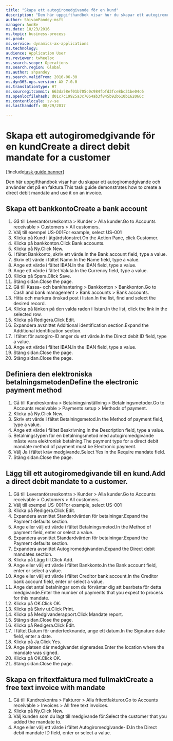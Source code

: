 ```yaml
--- 
title: "Skapa ett autogiromedgivande för en kund"
description: "Den här uppgifthandbok visar hur du skapar ett autogiromedgivande och använder det på en faktura."
author: ShivamPandey-msft
manager: AnnBe
ms.date: 10/23/2016
ms.topic: business-process
ms.prod: 
ms.service: dynamics-ax-applications
ms.technology: 
audience: Application User
ms.reviewer: twheeloc
ms.search.scope: Operations
ms.search.region: Global
ms.author: shpandey
ms.search.validFrom: 2016-06-30
ms.dyn365.ops.version: AX 7.0.0
ms.translationtype: HT
ms.sourcegitcommit: 663da58ef01b705c0c984fbfd3fce8bc31be04c6
ms.openlocfilehash: d01c7c19925a3c7064ab3f845b92b610b162066c
ms.contentlocale: sv-se
ms.lasthandoff: 08/29/2017

---
```

# <a name="create-a-direct-debit-mandate-for-a-customer"></a><span data-ttu-id="360ea-103">Skapa ett autogiromedgivande för en kund</span><span class="sxs-lookup"><span data-stu-id="360ea-103">Create a direct debit mandate for a customer</span></span>

[!include[task guide banner](../../includes/task-guide-banner.md)]

<span data-ttu-id="360ea-104">Den här uppgifthandbok visar hur du skapar ett autogiromedgivande och använder det på en faktura.</span><span class="sxs-lookup"><span data-stu-id="360ea-104">This task guide demonstrates how to create a direct debit mandate and use it on an invoice.</span></span>


## <a name="create-a-bank-account"></a><span data-ttu-id="360ea-105">Skapa ett bankkonto</span><span class="sxs-lookup"><span data-stu-id="360ea-105">Create a bank account</span></span>
1. <span data-ttu-id="360ea-106">Gå till Leverantörsreskontra > Kunder > Alla kunder.</span><span class="sxs-lookup"><span data-stu-id="360ea-106">Go to Accounts receivable > Customers > All customers.</span></span>
2. <span data-ttu-id="360ea-107">Välj till exempel US-001</span><span class="sxs-lookup"><span data-stu-id="360ea-107">For example, select US-001</span></span>
3. <span data-ttu-id="360ea-108">Klicka på Kund i åtgärdsfönstret.</span><span class="sxs-lookup"><span data-stu-id="360ea-108">On the Action Pane, click Customer.</span></span>
4. <span data-ttu-id="360ea-109">Klicka på bankkonton.</span><span class="sxs-lookup"><span data-stu-id="360ea-109">Click Bank accounts.</span></span>
5. <span data-ttu-id="360ea-110">Klicka på Ny.</span><span class="sxs-lookup"><span data-stu-id="360ea-110">Click New.</span></span>
6. <span data-ttu-id="360ea-111">I fältet Bankkonto, skriv ett värde.</span><span class="sxs-lookup"><span data-stu-id="360ea-111">In the Bank account field, type a value.</span></span>
7. <span data-ttu-id="360ea-112">Skriv ett värde i fältet Namn.</span><span class="sxs-lookup"><span data-stu-id="360ea-112">In the Name field, type a value.</span></span>
8. <span data-ttu-id="360ea-113">Ange ett värde i fältet IBAN.</span><span class="sxs-lookup"><span data-stu-id="360ea-113">In the IBAN field, type a value.</span></span>
9. <span data-ttu-id="360ea-114">Ange ett värde i fältet Valuta.</span><span class="sxs-lookup"><span data-stu-id="360ea-114">In the Currency field, type a value.</span></span>
10. <span data-ttu-id="360ea-115">Klicka på Spara.</span><span class="sxs-lookup"><span data-stu-id="360ea-115">Click Save.</span></span>
11. <span data-ttu-id="360ea-116">Stäng sidan.</span><span class="sxs-lookup"><span data-stu-id="360ea-116">Close the page.</span></span>
12. <span data-ttu-id="360ea-117">Gå till Kassa- och bankhantering > Bankkonton > Bankkonton.</span><span class="sxs-lookup"><span data-stu-id="360ea-117">Go to Cash and bank management > Bank accounts > Bank accounts.</span></span>
13. <span data-ttu-id="360ea-118">Hitta och markera önskad post i listan.</span><span class="sxs-lookup"><span data-stu-id="360ea-118">In the list, find and select the desired record.</span></span>
14. <span data-ttu-id="360ea-119">Klicka på länken på den valda raden i listan.</span><span class="sxs-lookup"><span data-stu-id="360ea-119">In the list, click the link in the selected row.</span></span>
15. <span data-ttu-id="360ea-120">Klicka på Redigera.</span><span class="sxs-lookup"><span data-stu-id="360ea-120">Click Edit.</span></span>
16. <span data-ttu-id="360ea-121">Expandera avsnittet Additional identification section.</span><span class="sxs-lookup"><span data-stu-id="360ea-121">Expand the Additional identification section.</span></span>
17. <span data-ttu-id="360ea-122">I fältet för autogiro-ID anger du ett värde.</span><span class="sxs-lookup"><span data-stu-id="360ea-122">In the Direct debit ID field, type a value.</span></span>
18. <span data-ttu-id="360ea-123">Ange ett värde i fältet IBAN.</span><span class="sxs-lookup"><span data-stu-id="360ea-123">In the IBAN field, type a value.</span></span>
19. <span data-ttu-id="360ea-124">Stäng sidan.</span><span class="sxs-lookup"><span data-stu-id="360ea-124">Close the page.</span></span>
20. <span data-ttu-id="360ea-125">Stäng sidan.</span><span class="sxs-lookup"><span data-stu-id="360ea-125">Close the page.</span></span>

## <a name="define-the-electronic-payment-method"></a><span data-ttu-id="360ea-126">Definiera den elektroniska betalningsmetoden</span><span class="sxs-lookup"><span data-stu-id="360ea-126">Define the electronic payment method</span></span>
1. <span data-ttu-id="360ea-127">Gå till Kundreskontra > Betalningsinställning > Betalningsmetoder.</span><span class="sxs-lookup"><span data-stu-id="360ea-127">Go to Accounts receivable > Payments setup > Methods of payment.</span></span>
2. <span data-ttu-id="360ea-128">Klicka på Ny.</span><span class="sxs-lookup"><span data-stu-id="360ea-128">Click New.</span></span>
3. <span data-ttu-id="360ea-129">Skriv ett värde i fältet Betalningsmetod.</span><span class="sxs-lookup"><span data-stu-id="360ea-129">In the Method of payment field, type a value.</span></span>
4. <span data-ttu-id="360ea-130">Ange ett värde i fältet Beskrivning.</span><span class="sxs-lookup"><span data-stu-id="360ea-130">In the Description field, type a value.</span></span>
5. <span data-ttu-id="360ea-131">Betalningstypen för en betalningsmetod med autogiromedgivande måste vara elektronisk betalning.</span><span class="sxs-lookup"><span data-stu-id="360ea-131">The payment type for a direct debit mandate method of payment must be Electronic payment.</span></span>
6. <span data-ttu-id="360ea-132">Välj Ja i fältet kräv medgivande.</span><span class="sxs-lookup"><span data-stu-id="360ea-132">Select Yes in the Require mandate field.</span></span>
7. <span data-ttu-id="360ea-133">Stäng sidan.</span><span class="sxs-lookup"><span data-stu-id="360ea-133">Close the page.</span></span>

## <a name="add-a-direct-debit-mandate-to-a-customer"></a><span data-ttu-id="360ea-134">Lägg till ett autogiromedgivande till en kund.</span><span class="sxs-lookup"><span data-stu-id="360ea-134">Add a direct debit mandate to a customer.</span></span>
1. <span data-ttu-id="360ea-135">Gå till Leverantörsreskontra > Kunder > Alla kunder.</span><span class="sxs-lookup"><span data-stu-id="360ea-135">Go to Accounts receivable > Customers > All customers.</span></span>
2. <span data-ttu-id="360ea-136">Välj till exempel US-001</span><span class="sxs-lookup"><span data-stu-id="360ea-136">For example, select US-001</span></span>
3. <span data-ttu-id="360ea-137">Klicka på Redigera.</span><span class="sxs-lookup"><span data-stu-id="360ea-137">Click Edit.</span></span>
4. <span data-ttu-id="360ea-138">Expandera avsnittet Standardvärden för betalningar.</span><span class="sxs-lookup"><span data-stu-id="360ea-138">Expand the Payment defaults section.</span></span>
5. <span data-ttu-id="360ea-139">Ange eller välj ett värde i fältet Betalningsmetod.</span><span class="sxs-lookup"><span data-stu-id="360ea-139">In the Method of payment field, enter or select a value.</span></span>
6. <span data-ttu-id="360ea-140">Expandera avsnittet Standardvärden för betalningar.</span><span class="sxs-lookup"><span data-stu-id="360ea-140">Expand the Payment defaults section.</span></span>
7. <span data-ttu-id="360ea-141">Expandera avsnittet Autogiromedgivanden.</span><span class="sxs-lookup"><span data-stu-id="360ea-141">Expand the Direct debit mandates section.</span></span>
8. <span data-ttu-id="360ea-142">Klicka på Lägg till.</span><span class="sxs-lookup"><span data-stu-id="360ea-142">Click Add.</span></span>
9. <span data-ttu-id="360ea-143">Ange eller välj ett värde i fältet Bankkonto.</span><span class="sxs-lookup"><span data-stu-id="360ea-143">In the Bank account field, enter or select a value.</span></span>
10. <span data-ttu-id="360ea-144">Ange eller välj ett värde i fältet Creditor bank account.</span><span class="sxs-lookup"><span data-stu-id="360ea-144">In the Creditor bank account field, enter or select a value.</span></span>
11. <span data-ttu-id="360ea-145">Ange det antal betalningar som du förväntar dig att bearbeta för detta medgivande.</span><span class="sxs-lookup"><span data-stu-id="360ea-145">Enter the number of payments that you expect to process for this mandate.</span></span>
12. <span data-ttu-id="360ea-146">Klicka på OK.</span><span class="sxs-lookup"><span data-stu-id="360ea-146">Click OK.</span></span>
13. <span data-ttu-id="360ea-147">Klicka på Skriv ut.</span><span class="sxs-lookup"><span data-stu-id="360ea-147">Click Print.</span></span>
14. <span data-ttu-id="360ea-148">Klicka på Medgivanderapport.</span><span class="sxs-lookup"><span data-stu-id="360ea-148">Click Mandate report.</span></span>
15. <span data-ttu-id="360ea-149">Stäng sidan.</span><span class="sxs-lookup"><span data-stu-id="360ea-149">Close the page.</span></span>
16. <span data-ttu-id="360ea-150">Klicka på Redigera.</span><span class="sxs-lookup"><span data-stu-id="360ea-150">Click Edit.</span></span>
17. <span data-ttu-id="360ea-151">I fältet Datum för undertecknande, ange ett datum.</span><span class="sxs-lookup"><span data-stu-id="360ea-151">In the Signature date field, enter a date.</span></span>
18. <span data-ttu-id="360ea-152">Klicka på Ja.</span><span class="sxs-lookup"><span data-stu-id="360ea-152">Click Yes.</span></span>
19. <span data-ttu-id="360ea-153">Ange platsen där medgivandet signerades.</span><span class="sxs-lookup"><span data-stu-id="360ea-153">Enter the location where the mandate was signed.</span></span>
20. <span data-ttu-id="360ea-154">Klicka på OK.</span><span class="sxs-lookup"><span data-stu-id="360ea-154">Click OK.</span></span>
21. <span data-ttu-id="360ea-155">Stäng sidan.</span><span class="sxs-lookup"><span data-stu-id="360ea-155">Close the page.</span></span>

## <a name="create-a-free-text-invoice-with-mandate"></a><span data-ttu-id="360ea-156">Skapa en fritextfaktura med fullmakt</span><span class="sxs-lookup"><span data-stu-id="360ea-156">Create a free text invoice with mandate</span></span>
1. <span data-ttu-id="360ea-157">Gå till Kundreskontra > Fakturor > Alla fritextfakturor.</span><span class="sxs-lookup"><span data-stu-id="360ea-157">Go to Accounts receivable > Invoices > All free text invoices.</span></span>
2. <span data-ttu-id="360ea-158">Klicka på Ny.</span><span class="sxs-lookup"><span data-stu-id="360ea-158">Click New.</span></span>
3. <span data-ttu-id="360ea-159">Välj kunden som du lagt till medgivande för.</span><span class="sxs-lookup"><span data-stu-id="360ea-159">Select the customer that you added the mandate to.</span></span>
4. <span data-ttu-id="360ea-160">Ange eller välj ett värde i fältet Autogiromedgivande-ID.</span><span class="sxs-lookup"><span data-stu-id="360ea-160">In the Direct debit mandate ID field, enter or select a value.</span></span>


